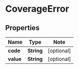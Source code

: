 # CoverageError

## Properties

Name | Type | Note
---- | ---- | ----
**code** | **String** | [optional] 
**value** | **String** | [optional] 

